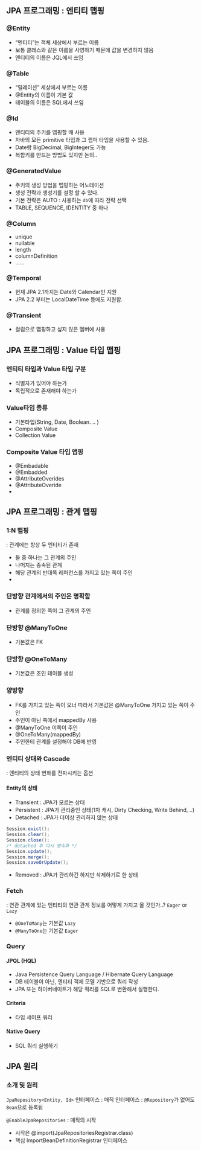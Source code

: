 ## JPA 프로그래밍 : 엔티티 맵핑
### @Entity
- “엔티티”는 객체 세상에서 부르는 이름
- 보통 클래스와 같은 이름을 사영하기 때문에 값을 변경하지 않음
- 엔티티의 이름은 JQL에서 쓰임

### @Table
- “릴레이션” 세상에서 부르는 이름
- @Entity의 이름이 기본 값
- 테이블의 이름은 SQL에서 쓰임

### @Id
- 엔티티의 주키를 맵핑할 때 사용
- 자바의 모든 primitive 타입과 그 랩퍼 타입을 사용할 수 있음.
- Date랑 BigDecimal, BigInteger도 가능
- 복합키를 만드는 방법도 있지만 논외..

### @GeneratedValue
- 주키의 생성 방법을 맵핑하는 어노테이션
- 생성 전략과 생성기를 설정 할 수 있다.
- 기본 전략은 AUTO : 사용하는 `db`에 따라 전략 선택
- TABLE, SEQUENCE, IDENTITY 중 하나

### @Column
- unique
- nullable
- length
- columnDefinition
- ……

### @Temporal
- 현재 JPA 2.1까지는 Date와 Calendar만 지원
- JPA 2.2 부터는 LocalDateTime 등에도 지원함.

### @Transient
- 컬럼으로 맵핑하고 싶지 않은 멤버에 사용

## JPA 프로그래밍 : Value 타입 맵핑

### 엔티티 타입과 Value 타입 구분
- 식별자가 있어야 하는가
- 독립적으로 존재해야 하는가
### Value타입 종류
- 기본타입(String, Date, Boolean. .. )
- Composite Value
- Collection Value
### Composite Value 타입 맵핑
- @Embadable
- @Embadded
- @AttributeOverides
- @AttributeOveride
- 

## JPA 프로그래밍 : 관계 맵핑
### 1:N 맵핑
: 관계에는 항상 두 엔티티가 존재
- 둘 중 하나는 그 관계의 주인
- 나머지는 종속된 관계
- 해당 관계의 반대쪽 레퍼런스를 가지고 있는 쪽이 주인
- 
### 단방향 관계에서의 주인은 명확함
- 관계를 정의한 쪽이 그 관계의 주인

### 단방향 @ManyToOne
- 기본값은 FK

### 단방향 @OneToMany
- 기본값은 조인 테이블 생성

### 양방향
- FK를 가지고 있는 쪽이 오너 따라서 기본값은 @ManyToOne 가지고 있는 쪽이 주인
- 주인이 아닌 쪽에서 mappedBy 사용
- @ManyToOne 이쪽이 주인
- @OneToMany(mappedBy)
- 주인한테 관계를 설정해야 DB에 반영

### 엔티티 상태와 Cascade
: 엔티티의 상태 변화를 전파시키는 옵션

#### Entity의 상태
- Transient : JPA가 모르는 상태
- Persistent : JPA가 관리중인 상태(1차 캐시, Dirty Checking, Write Behind, ..)
- Detached : JPA가 더이상 관리하지 않는 상태
```java
Session.evict();
Session.clear();
Session.close();
/* detached 후 다시 영속화 */
Session.update();
Session.merge();
Session.saveOrUpdate();
```
- Removed  : JPA가 관리하긴 하지만 삭제하기로 한 상태 

###  Fetch
: 연관 관계에 있는 엔티티의 연관 관계 정보를 어떻게 가지고 올 것인가..?
`Eager` or `Lazy`
- `@OneToMany`는 기본값 `Lazy`
- `@ManyToOne`는 기본값 `Eager` 

### Query
#### JPQL (HQL) 
- Java Persistence Query Language / Hibernate Query Language 
- DB 테이블이 아닌, 엔티티 객체 모델 기반으로 쿼리 작성
- JPA 또는 하이버네이트가 해당 쿼리를 SQL로 변환해서 실행한다.


#### Criteria
- 타입 세이프 쿼리

#### Native Query
- SQL 쿼리 실행하기

## JPA 원리
### 소개 및 원리

`JpaRepository<Entity, Id>` 인터페이스
: 매직 인터페이스
: `@Repository`가 없어도 `Bean`으로 등록됨

`@EnableJpaRepositories` 
: 매직의 시작
- 시작은 @import(JpaRepositoriesRegistrar.class)
- 핵심 ImportBeanDefinitionRegistrar 인터페이스 


